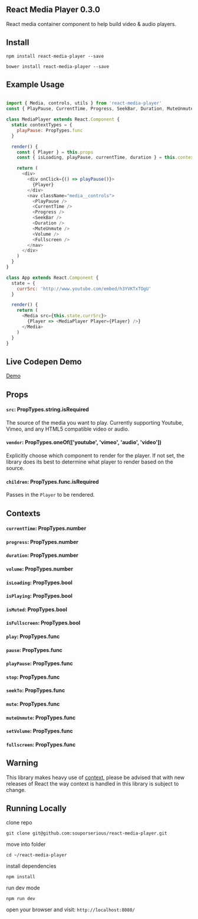 ## React Media Player 0.3.0

React media container component to help build video & audio players.

## Install

`npm install react-media-player --save`

`bower install react-media-player --save`

## Example Usage

```js

import { Media, controls, utils } from 'react-media-player'
const { PlayPause, CurrentTime, Progress, SeekBar, Duration, MuteUnmute, Volume, Fullscreen } = controls

class MediaPlayer extends React.Component {
  static contextTypes = {
    playPause: PropTypes.func
  }

  render() {
    const { Player } = this.props
    const { isLoading, playPause, currentTime, duration } = this.context

    return (
      <div>
        <div onClick={() => playPause()}>
          {Player}
        </div>
        <nav className="media__controls">
          <PlayPause />
          <CurrentTime />
          <Progress />
          <SeekBar />
          <Duration />
          <MuteUnmute />
          <Volume />
          <Fullscreen />
        </nav>
      </div>
    )
  }
}

class App extends React.Component {
  state = {
    currSrc: 'http://www.youtube.com/embed/h3YVKTxTOgU'
  }

  render() {
    return (
      <Media src={this.state.currSrc}>
        {Player => <MediaPlayer Player={Player} />}
      </Media>
    )
  }
}
```

## Live Codepen Demo

[Demo](http://codepen.io/souporserious/pen/bpGyoy/)

## Props

#### `src`: PropTypes.string.isRequired

The source of the media you want to play. Currently supporting Youtube, Vimeo, and any HTML5 compatible video or audio.

#### `vendor`: PropTypes.oneOf(['youtube', 'vimeo', 'audio', 'video'])

Explicitly choose which component to render for the player. If not set, the library does its best to determine what player to render based on the source.

#### `children`: PropTypes.func.isRequired

Passes in the `Player` to be rendered.

## Contexts

#### `currentTime`: PropTypes.number

#### `progress`: PropTypes.number

#### `duration`: PropTypes.number

#### `volume`: PropTypes.number

#### `isLoading`: PropTypes.bool

#### `isPlaying`: PropTypes.bool

#### `isMuted`: PropTypes.bool

#### `isFullscreen`: PropTypes.bool

#### `play`: PropTypes.func

#### `pause`: PropTypes.func

#### `playPause`: PropTypes.func

#### `stop`: PropTypes.func

#### `seekTo`: PropTypes.func

#### `mute`: PropTypes.func

#### `muteUnmute`: PropTypes.func

#### `setVolume`: PropTypes.func

#### `fullscreen`: PropTypes.func

## Warning

This library makes heavy use of [context](https://facebook.github.io/react/docs/context.html), please be advised that with new releases of React the way context is handled in this library is subject to change.

## Running Locally

clone repo

`git clone git@github.com:souporserious/react-media-player.git`

move into folder

`cd ~/react-media-player`

install dependencies

`npm install`

run dev mode

`npm run dev`

open your browser and visit: `http://localhost:8080/`
